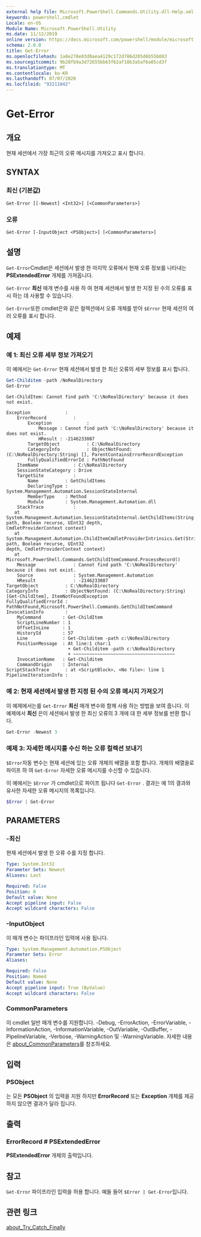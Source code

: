 ```yaml
---
external help file: Microsoft.PowerShell.Commands.Utility.dll-Help.xml
keywords: powershell,cmdlet
Locale: en-US
Module Name: Microsoft.PowerShell.Utility
ms.date: 11/12/2019
online version: https://docs.microsoft.com/powershell/module/microsoft.powershell.utility/get-error?view=powershell-7&WT.mc_id=ps-gethelp
schema: 2.0.0
title: Get-Error
ms.openlocfilehash: 1a8e278e03d8aea4129c172d786d285d6b55b083
ms.sourcegitcommit: 9b28fb9a3d72655bb63f62af18b3a5af6a05cd3f
ms.translationtype: MT
ms.contentlocale: ko-KR
ms.lasthandoff: 07/07/2020
ms.locfileid: "93211842"
---
```

# Get-Error

## 개요

현재 세션에서 가장 최근의 오류 메시지를 가져오고 표시 합니다.

## SYNTAX

### 최신 (기본값)

```
Get-Error [[-Newest] <Int32>] [<CommonParameters>]
```

### 오류

```
Get-Error [-InputObject <PSObject>] [<CommonParameters>]
```

## 설명

`Get-Error`Cmdlet은 세션에서 발생 한 마지막 오류에서 현재 오류 정보를 나타내는 **PSExtendedError** 개체를 가져옵니다.

`Get-Error` **최신** 매개 변수를 사용 하 여 현재 세션에서 발생 한 지정 된 수의 오류를 표시 하는 데 사용할 수 있습니다.

`Get-Error`또한 cmdlet은와 같은 컬렉션에서 오류 개체를 받아 `$Error` 현재 세션의 여러 오류를 표시 합니다.

## 예제

### 예 1: 최신 오류 세부 정보 가져오기

이 예에서는 `Get-Error` 현재 세션에서 발생 한 최신 오류의 세부 정보를 표시 합니다.

```powershell
Get-Childitem -path /NoRealDirectory
Get-Error
```

```
Get-ChildItem: Cannot find path 'C:\NoRealDirectory' because it does not exist.

Exception             :
    ErrorRecord          :
        Exception             :
            Message : Cannot find path 'C:\NoRealDirectory' because it does not exist.
            HResult : -2146233087
        TargetObject          : C:\NoRealDirectory
        CategoryInfo          : ObjectNotFound: (C:\NoRealDirectory:String) [], ParentContainsErrorRecordException
        FullyQualifiedErrorId : PathNotFound
    ItemName             : C:\NoRealDirectory
    SessionStateCategory : Drive
    TargetSite           :
        Name          : GetChildItems
        DeclaringType : System.Management.Automation.SessionStateInternal
        MemberType    : Method
        Module        : System.Management.Automation.dll
    StackTrace           :
   at System.Management.Automation.SessionStateInternal.GetChildItems(String path, Boolean recurse, UInt32 depth,
CmdletProviderContext context)
   at System.Management.Automation.ChildItemCmdletProviderIntrinsics.Get(String path, Boolean recurse, UInt32
depth, CmdletProviderContext context)
   at Microsoft.PowerShell.Commands.GetChildItemCommand.ProcessRecord()
    Message              : Cannot find path 'C:\NoRealDirectory' because it does not exist.
    Source               : System.Management.Automation
    HResult              : -2146233087
TargetObject          : C:\NoRealDirectory
CategoryInfo          : ObjectNotFound: (C:\NoRealDirectory:String) [Get-ChildItem], ItemNotFoundException
FullyQualifiedErrorId : PathNotFound,Microsoft.PowerShell.Commands.GetChildItemCommand
InvocationInfo        :
    MyCommand        : Get-ChildItem
    ScriptLineNumber : 1
    OffsetInLine     : 1
    HistoryId        : 57
    Line             : Get-Childitem -path c:\NoRealDirectory
    PositionMessage  : At line:1 char:1
                       + Get-Childitem -path c:\NoRealDirectory
                       + ~~~~~~~~~~~~~~~~~~~~~~~~~~~~~~~~~~~~~~
    InvocationName   : Get-Childitem
    CommandOrigin    : Internal
ScriptStackTrace      : at <ScriptBlock>, <No file>: line 1
PipelineIterationInfo :
```

### 예 2: 현재 세션에서 발생 한 지정 된 수의 오류 메시지 가져오기

이 예제에서는를 `Get-Error` **최신** 매개 변수와 함께 사용 하는 방법을 보여 줍니다. 이 예제에서 **최신** 은이 세션에서 발생 한 최신 오류의 3 개에 대 한 세부 정보를 반환 합니다.

```powershell
Get-Error -Newest 3
```

### 예제 3: 자세한 메시지를 수신 하는 오류 컬렉션 보내기

`$Error`자동 변수는 현재 세션에 있는 오류 개체의 배열을 포함 합니다. 개체의 배열을로 파이프 하 여 `Get-Error` 자세한 오류 메시지를 수신할 수 있습니다.

이 예에서는 `$Error` 가 cmdlet으로 파이프 됩니다 `Get-Error` . 결과는 예 1의 결과와 유사한 자세한 오류 메시지의 목록입니다.

```powershell
$Error | Get-Error
```

## PARAMETERS

### -최신

현재 세션에서 발생 한 오류 수를 지정 합니다.

```yaml
Type: System.Int32
Parameter Sets: Newest
Aliases: Last

Required: False
Position: 0
Default value: None
Accept pipeline input: False
Accept wildcard characters: False
```

### -InputObject

이 매개 변수는 파이프라인 입력에 사용 됩니다.

```yaml
Type: System.Management.Automation.PSObject
Parameter Sets: Error
Aliases:

Required: False
Position: Named
Default value: None
Accept pipeline input: True (ByValue)
Accept wildcard characters: False
```

### CommonParameters

이 cmdlet 일반 매개 변수를 지원합니다. -Debug, -ErrorAction, -ErrorVariable, -InformationAction, -InformationVariable, -OutVariable, -OutBuffer, -PipelineVariable, -Verbose, -WarningAction 및 -WarningVariable. 자세한 내용은 [about_CommonParameters](https://go.microsoft.com/fwlink/?LinkID=113216)를 참조하세요.

## 입력

### PSObject

는 모든 **PSObject** 의 입력을 지원 하지만 **ErrorRecord** 또는 **Exception** 개체를 제공 하지 않으면 결과가 달라 집니다.

## 출력

### ErrorRecord # PSExtendedError

**PSExtendedError** 개체의 출력입니다.

## 참고

`Get-Error` 파이프라인 입력을 허용 합니다. 예들 들어 `$Error | Get-Error`입니다.

## 관련 링크

[about_Try_Catch_Finally](../Microsoft.PowerShell.Core/About/about_Try_Catch_Finally.md)
